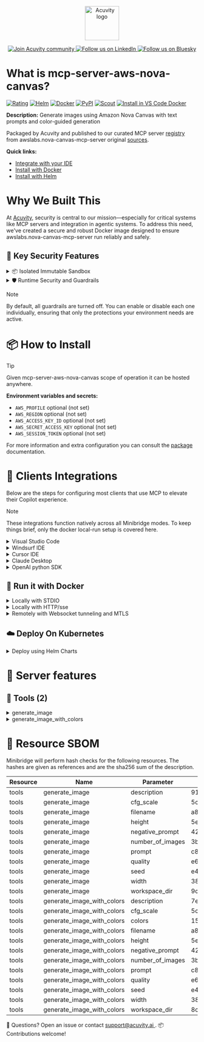 <p align="center">
  <a href="https://acuvity.ai">
    <picture>
      <img src="https://mma.prnewswire.com/media/2544052/Acuvity__Logo.jpg" height="90" alt="Acuvity logo"/>
    </picture>
  </a>
</p>
<p align="center">
  <a href="https://discord.gg/BkU7fBkrNk">
    <img src="https://img.shields.io/badge/Acuvity-Join-7289DA?logo=discord&logoColor=fff" alt="Join Acuvity community" />
  </a>
<a href="https://www.linkedin.com/company/acuvity/">
    <img src="https://img.shields.io/badge/LinkedIn-Follow-7289DA" alt="Follow us on LinkedIn" />
  </a>
<a href="https://bsky.app/profile/acuvity.bsky.social">
    <img src="https://img.shields.io/badge/Bluesky-Follow-7289DA"?logo=bluesky&logoColor=fff" alt="Follow us on Bluesky" />
  </a>
</p>


# What is mcp-server-aws-nova-canvas?
[![Rating](https://img.shields.io/badge/A-3775A9?label=Rating)](https://docs.anthropic.com/en/docs/build-with-claude/tool-use/implement-tool-use#best-practices-for-tool-definitions)
[![Helm](https://img.shields.io/badge/1.0.0-3775A9?logo=helm&label=Charts&logoColor=fff)](https://hub.docker.com/r/acuvity/mcp-server-aws-nova-canvas/tags/)
[![Docker](https://img.shields.io/docker/image-size/acuvity/mcp-server-aws-nova-canvas/1.0.1?logo=docker&logoColor=fff&label=1.0.1)](https://hub.docker.com/r/acuvity/mcp-server-aws-nova-canvas)
[![PyPI](https://img.shields.io/badge/1.0.1-3775A9?logo=pypi&logoColor=fff&label=awslabs.nova-canvas-mcp-server)](https://github.com/awslabs/mcp/tree/HEAD/src/nova-canvas-mcp-server)
[![Scout](https://img.shields.io/badge/Active-3775A9?logo=docker&logoColor=fff&label=Scout)](https://hub.docker.com/r/acuvity/mcp-server-aws-nova-canvas/)
[![Install in VS Code Docker](https://img.shields.io/badge/VS_Code-One_click_install-0078d7?logo=githubcopilot)](https://insiders.vscode.dev/redirect/mcp/install?name=mcp-server-aws-nova-canvas&config=%7B%22args%22%3A%5B%22run%22%2C%22-i%22%2C%22--rm%22%2C%22--read-only%22%2C%22docker.io%2Facuvity%2Fmcp-server-aws-nova-canvas%3A1.0.1%22%5D%2C%22command%22%3A%22docker%22%7D)

**Description:** Generate images using Amazon Nova Canvas with text prompts and color-guided generation

Packaged by Acuvity and published to our curated MCP server [registry](https://mcp.acuvity.ai) from awslabs.nova-canvas-mcp-server original [sources](https://github.com/awslabs/mcp/tree/HEAD/src/nova-canvas-mcp-server).

**Quick links:**

- [Integrate with your IDE](https://github.com/acuvity/mcp-servers-registry/blob/main/mcp-server-aws-nova-canvas/docker/README.md#-clients-integrations)
- [Install with Docker](https://github.com/acuvity/mcp-servers-registry/tree/main/mcp-server-aws-nova-canvas/docker/README.md#-run-it-with-docker)
- [Install with Helm](https://github.com/acuvity/mcp-servers-registry/tree/main/mcp-server-aws-nova-canvas/charts/mcp-server-aws-nova-canvas/README.md#how-to-install)

# Why We Built This

At [Acuvity](https://acuvity.ai), security is central to our mission—especially for critical systems like MCP servers and integration in agentic systems.
To address this need, we've created a secure and robust Docker image designed to ensure awslabs.nova-canvas-mcp-server run reliably and safely.

## 🔐 Key Security Features

<details>
<summary>📦 Isolated Immutable Sandbox </summary>

- **Isolated Execution**: All tools run within secure, containerized sandboxes to enforce process isolation and prevent lateral movement.
- **Non-root by Default**: Enforces least-privilege principles, minimizing the impact of potential security breaches.
- **Read-only Filesystem**: Ensures runtime immutability, preventing unauthorized modification.
- **Version Pinning**: Guarantees consistency and reproducibility across deployments by locking tool and dependency versions.
- **CVE Scanning**: Continuously scans images for known vulnerabilities using [Docker Scout](https://docs.docker.com/scout/) to support proactive mitigation.
- **SBOM & Provenance**: Delivers full supply chain transparency by embedding metadata and traceable build information."
</details>

<details>
<summary>🛡️ Runtime Security and Guardrails</summary>

**Minibridge Integration**: [Minibridge](https://github.com/acuvity/minibridge) establishes secure Agent-to-MCP connectivity, supports Rego/HTTP-based policy enforcement 🕵️, and simplifies orchestration.

The [ARC](https://github.com/acuvity/mcp-servers-registry/tree/main) container includes a [built-in Rego policy](https://github.com/acuvity/mcp-servers-registry/tree/main/mcp-server-aws-nova-canvas/docker/policy.rego) that enables a set of runtime "guardrails"" to help enforce security, privacy, and correct usage of your services. Below is an overview of each guardrail provided.

### 🔒 Resource Integrity

**Mitigates MCP Rug Pull Attacks**

* **Goal:** Protect users from malicious tool description changes after initial approval, preventing post-installation manipulation or deception.
* **Mechanism:** Locks tool descriptions upon client approval and verifies their integrity before execution. Any modification to the description triggers a security violation, blocking unauthorized changes from server-side updates.

### 🛡️ Guardrails

#### Covert Instruction Detection

Monitors incoming requests for hidden or obfuscated directives that could alter policy behavior.

* **Goal:** Stop attackers from slipping unnoticed commands or payloads into otherwise harmless data.
* **Mechanism:** Applies a library of regex patterns and binary‐encoding checks to the full request body. If any pattern matches a known covert channel (e.g., steganographic markers, hidden HTML tags, escape-sequence tricks), the request is rejected.

#### Sensitive Pattern Detection

Block user-defined sensitive data patterns (credential paths, filesystem references).

* **Goal:** Block accidental or malicious inclusion of sensitive information that violates data-handling rules.
* **Mechanism:** Runs a curated set of regexes against all payloads and tool descriptions—matching patterns such as `.env` files, RSA key paths, directory traversal sequences.

#### Shadowing Pattern Detection

Detects and blocks "shadowing" attacks, where a malicious MCP server sneaks hidden directives into its own tool descriptions to hijack or override the behavior of other, trusted tools.

* **Goal:** Stop a rogue server from poisoning the agent’s logic by embedding instructions that alter how a different server’s tools operate (e.g., forcing all emails to go to an attacker’s address even when the user calls a separate `send_email` tool).
* **Mechanism:** During policy load, each tool description is scanned for cross‐tool override patterns—such as `<IMPORTANT>` sections referencing other tool names, hidden side‐effects, or directives that apply to a different server’s API. Any description that attempts to shadow or extend instructions for a tool outside its own namespace triggers a policy violation and is rejected.

#### Schema Misuse Prevention

Enforces strict adherence to MCP input schemas.

* **Goal:** Prevent malformed or unexpected fields from bypassing validations, causing runtime errors, or enabling injections.
* **Mechanism:** Compares each incoming JSON object against the declared schema (required properties, allowed keys, types). Any extra, missing, or mistyped field triggers an immediate policy violation.

#### Cross-Origin Tool Access

Controls whether tools may invoke tools or services from external origins.

* **Goal:** Prevent untrusted or out-of-scope services from being called.
* **Mechanism:** Examines tool invocation requests and outgoing calls, verifying each target against an allowlist of approved domains or service names. Calls to any non-approved origin are blocked.

#### Secrets Redaction

Automatically masks sensitive values so they never appear in logs or responses.

* **Goal:** Ensure that API keys, tokens, passwords, and other credentials cannot leak in plaintext.
* **Mechanism:** Scans every text output for known secret formats (e.g., AWS keys, GitHub PATs, JWTs). Matches are replaced with `[REDACTED]` before the response is sent or recorded.

These controls ensure robust runtime integrity, prevent unauthorized behavior, and provide a foundation for secure-by-design system operations.

### Enable guardrails

To activate guardrails in your Docker containers, define the `GUARDRAILS` environment variable with the protections you need.

| Guardrail                        | Summary                                                                 |
|----------------------------------|-------------------------------------------------------------------------|
| `covert-instruction-detection`   | Detects hidden or obfuscated directives in requests.                    |
| `sensitive-pattern-detection`    | Flags patterns suggesting sensitive data or filesystem exposure.        |
| `shadowing-pattern-detection`    | Identifies tool descriptions that override or influence others.         |
| `schema-misuse-prevention`       | Enforces strict schema compliance on input data.                        |
| `cross-origin-tool-access`       | Controls calls to external services or APIs.                            |
| `secrets-redaction`              | Prevents exposure of credentials or sensitive values.                   |

Example: add `-e GUARDRAILS="secrets-redaction sensitive-pattern-detection"` to enable those guardrails.

## 🔒 Basic Authentication via Shared Secret

Provides a lightweight auth layer using a single shared token.

* **Mechanism:** Expects clients to send an `Authorization` header with the predefined secret.
* **Use Case:** Quickly lock down your endpoint in development or simple internal deployments—no complex OAuth/OIDC setup required.

To turn on Basic Authentication, define `BASIC_AUTH_SECRET` environment variable with a shared secret.

Example: add `-e BASIC_AUTH_SECRET="supersecret"` to enable the basic authentication.

> While basic auth will protect against unauthorized access, you should use it only in controlled environment,
> rotate credentials frequently and **always** use TLS.

</details>

> [!NOTE]
> By default, all guardrails are turned off. You can enable or disable each one individually, ensuring that only the protections your environment needs are active.


# 📦 How to Install


> [!TIP]
> Given mcp-server-aws-nova-canvas scope of operation it can be hosted anywhere.

**Environment variables and secrets:**
  - `AWS_PROFILE` optional (not set)
  - `AWS_REGION` optional (not set)
  - `AWS_ACCESS_KEY_ID` optional (not set)
  - `AWS_SECRET_ACCESS_KEY` optional (not set)
  - `AWS_SESSION_TOKEN` optional (not set)

For more information and extra configuration you can consult the [package](https://github.com/awslabs/mcp/tree/HEAD/src/nova-canvas-mcp-server) documentation.

# 🧰 Clients Integrations

Below are the steps for configuring most clients that use MCP to elevate their Copilot experience.

> [!NOTE]
> These integrations function natively across all Minibridge modes.
> To keep things brief, only the docker local-run setup is covered here.

<details>
<summary>Visual Studio Code</summary>

To get started immediately, you can use the "one-click" link below:

[![Install in VS Code Docker](https://img.shields.io/badge/VS_Code-One_click_install-0078d7?logo=githubcopilot)](https://insiders.vscode.dev/redirect/mcp/install?name=mcp-server-aws-nova-canvas&config=%7B%22args%22%3A%5B%22run%22%2C%22-i%22%2C%22--rm%22%2C%22--read-only%22%2C%22docker.io%2Facuvity%2Fmcp-server-aws-nova-canvas%3A1.0.1%22%5D%2C%22command%22%3A%22docker%22%7D)

## Global scope

Press `ctrl + shift + p` and type `Preferences: Open User Settings JSON` to add the following section:

```json
{
  "mcp": {
    "servers": {
      "acuvity-mcp-server-aws-nova-canvas": {
        "command": "docker",
        "args": [
          "run",
          "-i",
          "--rm",
          "--read-only",
          "docker.io/acuvity/mcp-server-aws-nova-canvas:1.0.1"
        ]
      }
    }
  }
}
```

## Workspace scope

In your workspace create a file called `.vscode/mcp.json` and add the following section:

```json
{
  "servers": {
    "acuvity-mcp-server-aws-nova-canvas": {
      "command": "docker",
      "args": [
        "run",
        "-i",
        "--rm",
        "--read-only",
        "docker.io/acuvity/mcp-server-aws-nova-canvas:1.0.1"
      ]
    }
  }
}
```

> To pass secrets you should use the `promptString` input type described in the [Visual Studio Code documentation](https://code.visualstudio.com/docs/copilot/chat/mcp-servers).

</details>

<details>
<summary>Windsurf IDE</summary>

In `~/.codeium/windsurf/mcp_config.json` add the following section:

```json
{
  "mcpServers": {
    "acuvity-mcp-server-aws-nova-canvas": {
      "command": "docker",
      "args": [
        "run",
        "-i",
        "--rm",
        "--read-only",
        "docker.io/acuvity/mcp-server-aws-nova-canvas:1.0.1"
      ]
    }
  }
}
```

See [Windsurf documentation](https://docs.windsurf.com/windsurf/mcp) for more info.

</details>

<details>
<summary>Cursor IDE</summary>

Add the following JSON block to your mcp configuration file:
- `~/.cursor/mcp.json` for global scope
- `.cursor/mcp.json` for project scope

```json
{
  "mcpServers": {
    "acuvity-mcp-server-aws-nova-canvas": {
      "command": "docker",
      "args": [
        "run",
        "-i",
        "--rm",
        "--read-only",
        "docker.io/acuvity/mcp-server-aws-nova-canvas:1.0.1"
      ]
    }
  }
}
```

See [cursor documentation](https://docs.cursor.com/context/model-context-protocol) for more information.

</details>
<details>

<summary>Claude Desktop</summary>

In the `claude_desktop_config.json` configuration file add the following section:

```json
{
  "mcpServers": {
    "acuvity-mcp-server-aws-nova-canvas": {
      "command": "docker",
      "args": [
        "run",
        "-i",
        "--rm",
        "--read-only",
        "docker.io/acuvity/mcp-server-aws-nova-canvas:1.0.1"
      ]
    }
  }
}
```

See [Anthropic documentation](https://docs.anthropic.com/en/docs/agents-and-tools/mcp) for more information.
</details>

<details>
<summary>OpenAI python SDK</summary>

## Running locally

```python
async with MCPServerStdio(
    params={
        "command": "docker",
        "args": ["run","-i","--rm","--read-only","docker.io/acuvity/mcp-server-aws-nova-canvas:1.0.1"]
    }
) as server:
    tools = await server.list_tools()
```

## Running remotely

```python
async with MCPServerSse(
    params={
        "url": "http://<ip>:<port>/sse",
    }
) as server:
    tools = await server.list_tools()
```

See [OpenAI Agents SDK docs](https://openai.github.io/openai-agents-python/mcp/) for more info.

</details>

## 🐳 Run it with Docker

<details>
<summary>Locally with STDIO</summary>

In your client configuration set:

- command: `docker`
- arguments: `run -i --rm --read-only docker.io/acuvity/mcp-server-aws-nova-canvas:1.0.1`

</details>

<details>
<summary>Locally with HTTP/sse</summary>

Simply run as:

```console
docker run -it -p 8000:8000 --rm --read-only docker.io/acuvity/mcp-server-aws-nova-canvas:1.0.1
```

Then on your application/client, you can configure to use it like:

```json
{
  "mcpServers": {
    "acuvity-mcp-server-aws-nova-canvas": {
      "url": "http://localhost:8000/sse"
    }
  }
}
```

You might have to use different ports for different tools.

</details>

<details>
<summary>Remotely with Websocket tunneling and MTLS </summary>

> This section assume you are familiar with TLS and certificates and will require:
> - a server certificate with proper DNS/IP field matching your tool deployment.
> - a client-ca used to sign client certificates

1. Start the server in `backend` mode
 - add an environment variable like `-e MINIBRIDGE_MODE=backend`
 - add the TLS certificates (recommended) through a volume let's say `/certs` ex (`-v $PWD/certs:/certs`)
 - instruct minibridge to use those certs with
   - `-e MINIBRIDGE_TLS_SERVER_CERT=/certs/server-cert.pem`
   - `-e MINIBRIDGE_TLS_SERVER_KEY=/certs/server-key.pem`
   - `-e MINIBRIDGE_TLS_SERVER_KEY_PASS=optional`
   - `-e MINIBRIDGE_TLS_SERVER_CLIENT_CA=/certs/client-ca.pem`

2. Start `minibridge` locally in frontend mode:
  - Get [minibridge](https://github.com/acuvity/minibridge) binary for your OS.

In your client configuration, Minibridge works like any other STDIO command.

Example for Claude Desktop:

```json
{
  "mcpServers": {
    "acuvity-mcp-server-aws-nova-canvas": {
      "command": "minibridge",
      "args": ["frontend", "--backend", "wss://<remote-url>:8000/ws", "--tls-client-backend-ca", "/path/to/ca/that/signed/the/server-cert.pem/ca.pem", "--tls-client-cert", "/path/to/client-cert.pem", "--tls-client-key", "/path/to/client-key.pem"]
    }
  }
}
```

That's it.

Minibridge offers a host of additional features. For step-by-step guidance, please visit the wiki. And if anything’s unclear, don’t hesitate to reach out!

</details>

## ☁️ Deploy On Kubernetes

<details>
<summary>Deploy using Helm Charts</summary>

### Chart settings requirements

This chart requires some mandatory information to be installed.

**Optional Secrets**:
  - `AWS_ACCESS_KEY_ID` secret to be set as secrets.AWS_ACCESS_KEY_ID either by `.value` or from existing with `.valueFrom`
  - `AWS_SECRET_ACCESS_KEY` secret to be set as secrets.AWS_SECRET_ACCESS_KEY either by `.value` or from existing with `.valueFrom`
  - `AWS_SESSION_TOKEN` secret to be set as secrets.AWS_SESSION_TOKEN either by `.value` or from existing with `.valueFrom`

**Optional Environment variables**:
  - `AWS_PROFILE=""` environment variable can be changed with env.AWS_PROFILE=""
  - `AWS_REGION=""` environment variable can be changed with env.AWS_REGION=""

### How to install

You can inspect the chart `README`:

```console
helm show readme oci://docker.io/acuvity/mcp-server-aws-nova-canvas --version 1.0.0
````

You can inspect the values that you can configure:

```console
helm show values oci://docker.io/acuvity/mcp-server-aws-nova-canvas --version 1.0.0
````

Install with helm

```console
helm install mcp-server-aws-nova-canvas oci://docker.io/acuvity/mcp-server-aws-nova-canvas --version 1.0.0
```

From there your MCP server mcp-server-aws-nova-canvas will be reachable by default through `http/sse` from inside the cluster using the Kubernetes Service `mcp-server-aws-nova-canvas` on port `8000` by default. You can change that by looking at the `service` section of the `values.yaml` file.

### How to Monitor

The deployment will create a Kubernetes service with a `healthPort`, that is used for liveness probes and readiness probes. This health port can also be used by the monitoring stack of your choice and exposes metrics under the `/metrics` path.

See full charts [Readme](https://github.com/acuvity/mcp-servers-registry/tree/main/mcp-server-aws-nova-canvas/charts/mcp-server-aws-nova-canvas/README.md) for more details about settings and runtime security including guardrails activation.

</details>

# 🧠 Server features

## 🧰 Tools (2)
<details>
<summary>generate_image</summary>

**Description**:

```
Generate an image using Amazon Nova Canvas with text prompt.

    This tool uses Amazon Nova Canvas to generate images based on a text prompt.
    The generated image will be saved to a file and the path will be returned.

    IMPORTANT FOR ASSISTANT: Always send the current workspace directory when calling this tool!
    The workspace_dir parameter should be set to the directory where the user is currently working
    so that images are saved to a location accessible to the user.

    ## Prompt Best Practices

    An effective prompt often includes short descriptions of:
    1. The subject
    2. The environment
    3. (optional) The position or pose of the subject
    4. (optional) Lighting description
    5. (optional) Camera position/framing
    6. (optional) The visual style or medium ("photo", "illustration", "painting", etc.)

    Do not use negation words like "no", "not", "without" in your prompt. Instead, use the
    negative_prompt parameter to specify what you don't want in the image.

    You should always include "people, anatomy, hands, low quality, low resolution, low detail" in your negative_prompt

    ## Example Prompts

    - "realistic editorial photo of female teacher standing at a blackboard with a warm smile"
    - "whimsical and ethereal soft-shaded story illustration: A woman in a large hat stands at the ship's railing looking out across the ocean"
    - "drone view of a dark river winding through a stark Iceland landscape, cinematic quality"

    Returns:
        McpImageGenerationResponse: A response containing the generated image paths.
    
```

**Parameter**:

| Name | Type | Description | Required? |
|-----------|------|-------------|-----------|
| cfg_scale | number | How strongly the image adheres to the prompt (1.1-10.0) | No
| filename | any | The name of the file to save the image to (without extension) | No
| height | integer | The height of the generated image (320-4096, divisible by 16) | No
| negative_prompt | any | Text to define what not to include in the image (1-1024 characters) | No
| number_of_images | integer | The number of images to generate (1-5) | No
| prompt | string | The text description of the image to generate (1-1024 characters) | Yes
| quality | string | The quality of the generated image ("standard" or "premium") | No
| seed | any | Seed for generation (0-858,993,459) | No
| width | integer | The width of the generated image (320-4096, divisible by 16) | No
| workspace_dir | any | The current workspace directory where the image should be saved.
        CRITICAL: Assistant must always provide the current IDE workspace directory parameter to save images to the user's current project. | No
</details>
<details>
<summary>generate_image_with_colors</summary>

**Description**:

```
Generate an image using Amazon Nova Canvas with color guidance.

    This tool uses Amazon Nova Canvas to generate images based on a text prompt and color palette.
    The generated image will be saved to a file and the path will be returned.

    IMPORTANT FOR Assistant: Always send the current workspace directory when calling this tool!
    The workspace_dir parameter should be set to the directory where the user is currently working
    so that images are saved to a location accessible to the user.

    ## Prompt Best Practices

    An effective prompt often includes short descriptions of:
    1. The subject
    2. The environment
    3. (optional) The position or pose of the subject
    4. (optional) Lighting description
    5. (optional) Camera position/framing
    6. (optional) The visual style or medium ("photo", "illustration", "painting", etc.)

    Do not use negation words like "no", "not", "without" in your prompt. Instead, use the
    negative_prompt parameter to specify what you don't want in the image.

    ## Example Colors

    - ["#FF5733", "#33FF57", "#3357FF"] - A vibrant color scheme with red, green, and blue
    - ["#000000", "#FFFFFF"] - A high contrast black and white scheme
    - ["#FFD700", "#B87333"] - A gold and bronze color scheme

    Returns:
        McpImageGenerationResponse: A response containing the generated image paths.
    
```

**Parameter**:

| Name | Type | Description | Required? |
|-----------|------|-------------|-----------|
| cfg_scale | number | How strongly the image adheres to the prompt (1.1-10.0) | No
| colors | array | List of up to 10 hexadecimal color values (e.g., "#FF9800") | Yes
| filename | any | The name of the file to save the image to (without extension) | No
| height | integer | The height of the generated image (320-4096, divisible by 16) | No
| negative_prompt | any | Text to define what not to include in the image (1-1024 characters) | No
| number_of_images | integer | The number of images to generate (1-5) | No
| prompt | string | The text description of the image to generate (1-1024 characters) | Yes
| quality | string | The quality of the generated image ("standard" or "premium") | No
| seed | any | Seed for generation (0-858,993,459) | No
| width | integer | The width of the generated image (320-4096, divisible by 16) | No
| workspace_dir | any | The current workspace directory where the image should be saved. CRITICAL: Assistant must always provide this parameter to save images to the user's current project. | No
</details>


# 🔐 Resource SBOM

Minibridge will perform hash checks for the following resources. The hashes are given as references and are the sha256 sum of the description.

| Resource | Name | Parameter | Hash |
|-----------|------|------|------|
| tools | generate_image | description | 910fc724f0bcfebf4350a5cfc87beec8652b536705485853fa8f9fba1ee478ac |
| tools | generate_image | cfg_scale | 5c97cbefe83185fd8c0cc7ca9844b281d9c8d619bc1c87cc98e4ba1cc0b48f00 |
| tools | generate_image | filename | a867a673de75a1ac491964b2f773aaa0d3b25b9f5b8082ce6df7fb65552997f7 |
| tools | generate_image | height | 5e572b152265cab9b22c845ae432feb63a0a47c188a6f30295bddc9edec332e8 |
| tools | generate_image | negative_prompt | 42471174d0cd024cac57080837059cfcd75024d389c76d42f786e02a083773c1 |
| tools | generate_image | number_of_images | 3b6ebf386534f2d9687db13dac1113bd6e6af3c3acfa24c726b307fbf5120841 |
| tools | generate_image | prompt | c81df3743353f7d2a1a5deb703121133fa89b6d1edc5c7b1d9b080e63ba5580f |
| tools | generate_image | quality | e6d1c76b4f4c48219e06cc0055e8d42858998a81be93ed0ba654425afa200aae |
| tools | generate_image | seed | e4cd8b468c958480532f0f303ac1acfef636f2d2be42837305babdb704d4654c |
| tools | generate_image | width | 3860515bc94091133b624b465b5d22d0ead174b2eaada280a9874e56837e8cdd |
| tools | generate_image | workspace_dir | 9d04d2a3560ca4a385fae821a05bbd5d4f89a588ed68c09d38f3a6854de9df34 |
| tools | generate_image_with_colors | description | 7ee946a4c0855a470a613892868865b3c2592ff26b6e189d39e971a00aa71762 |
| tools | generate_image_with_colors | cfg_scale | 5c97cbefe83185fd8c0cc7ca9844b281d9c8d619bc1c87cc98e4ba1cc0b48f00 |
| tools | generate_image_with_colors | colors | 150c7027ff6717b258029203f182efcfb342e2993f33bae153d7ab18999beb6c |
| tools | generate_image_with_colors | filename | a867a673de75a1ac491964b2f773aaa0d3b25b9f5b8082ce6df7fb65552997f7 |
| tools | generate_image_with_colors | height | 5e572b152265cab9b22c845ae432feb63a0a47c188a6f30295bddc9edec332e8 |
| tools | generate_image_with_colors | negative_prompt | 42471174d0cd024cac57080837059cfcd75024d389c76d42f786e02a083773c1 |
| tools | generate_image_with_colors | number_of_images | 3b6ebf386534f2d9687db13dac1113bd6e6af3c3acfa24c726b307fbf5120841 |
| tools | generate_image_with_colors | prompt | c81df3743353f7d2a1a5deb703121133fa89b6d1edc5c7b1d9b080e63ba5580f |
| tools | generate_image_with_colors | quality | e6d1c76b4f4c48219e06cc0055e8d42858998a81be93ed0ba654425afa200aae |
| tools | generate_image_with_colors | seed | e4cd8b468c958480532f0f303ac1acfef636f2d2be42837305babdb704d4654c |
| tools | generate_image_with_colors | width | 3860515bc94091133b624b465b5d22d0ead174b2eaada280a9874e56837e8cdd |
| tools | generate_image_with_colors | workspace_dir | 8cfc07916b5c0898124e154c0f38a87eff9f9392e863c01045ed0cc970628a3a |


💬 Questions? Open an issue or contact [ support@acuvity.ai ](mailto:support@acuvity.ai).
📦 Contributions welcome!
